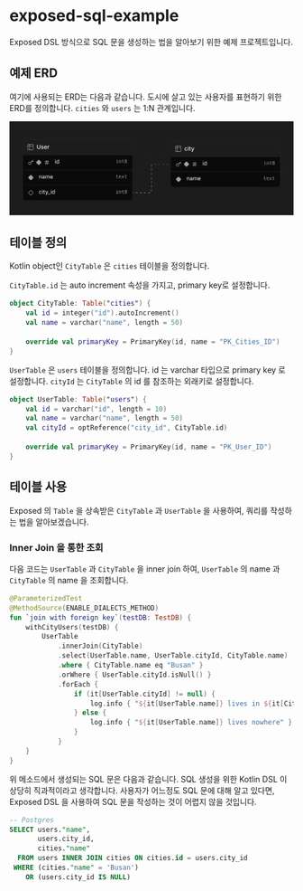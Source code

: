 # exposed-sql-example

Exposed DSL 방식으로 SQL 문을 생성하는 법을 알아보기 위한 예제 프로젝트입니다.

## 예제 ERD

여기에 사용되는 ERD는 다음과 같습니다. 도시에 살고 있는 사용자를 표현하기 위한 ERD를 정의합니다.
`cities` 와 `users` 는 1:N 관계입니다.

<img src="CityUserSchema.png" width="800x" alt="City And Users ERD" width="500"/>

## 테이블 정의

Kotlin object인 `CityTable` 은  `cities` 테이블을 정의합니다.

`CityTable.id` 는 auto increment 속성을 가지고, primary key로 설정합니다.

```kotlin
object CityTable: Table("cities") {
    val id = integer("id").autoIncrement()
    val name = varchar("name", length = 50)
    
    override val primaryKey = PrimaryKey(id, name = "PK_Cities_ID")
}
```

`UserTable` 은 `users` 테이블을 정의합니다. id 는 varchar 타입으로 primary key 로 설정합니다.
`cityId` 는 `CityTable` 의 id 를 참조하는 외래키로 설정합니다.

```kotlin
object UserTable: Table("users") {
    val id = varchar("id", length = 10)
    val name = varchar("name", length = 50)
    val cityId = optReference("city_id", CityTable.id)
    
    override val primaryKey = PrimaryKey(id, name = "PK_User_ID")
}
```

## 테이블 사용

Exposed 의 `Table` 을 상속받은 `CityTable` 과 `UserTable` 을 사용하여, 쿼리를 작성하는 법을 알아보겠습니다.

### Inner Join 을 통한 조회

다음 코드는 `UserTable` 과 `CityTable` 을 inner join 하여, `UserTable` 의 name 과 `CityTable` 의 name 을 조회합니다.

```kotlin
@ParameterizedTest
@MethodSource(ENABLE_DIALECTS_METHOD)
fun `join with foreign key`(testDB: TestDB) {
    withCityUsers(testDB) {
        UserTable
            .innerJoin(CityTable)
            .select(UserTable.name, UserTable.cityId, CityTable.name)
            .where { CityTable.name eq "Busan" }
            .orWhere { UserTable.cityId.isNull() }
            .forEach {
                if (it[UserTable.cityId] != null) {
                    log.info { "${it[UserTable.name]} lives in ${it[CityTable.name]}" }
                } else {
                    log.info { "${it[UserTable.name]} lives nowhere" }
                }
            }
    }
}
```

위 메소드에서 생성되는 SQL 문은 다음과 같습니다. SQL 생성을 위한 Kotlin DSL 이 상당히 직과적이라고 생각합니다. 사용자가 어느정도 SQL 문에 대해 알고 있다면, Exposed DSL 을 사용하여 SQL 문을 작성하는 것이 어렵지 않을 것입니다.

```sql
-- Postgres
SELECT users."name",
       users.city_id,
       cities."name"
  FROM users INNER JOIN cities ON cities.id = users.city_id
 WHERE (cities."name" = 'Busan')
    OR (users.city_id IS NULL)
```

